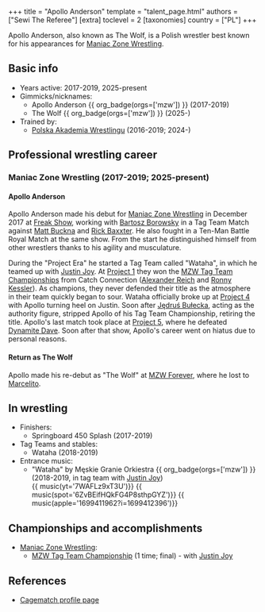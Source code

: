 +++
title = "Apollo Anderson"
template = "talent_page.html"
authors = ["Sewi The Referee"]
[extra]
toclevel = 2
[taxonomies]
country = ["PL"]
+++

Apollo Anderson, also known as The Wolf, is a Polish wrestler best known for his appearances for [Maniac Zone Wrestling](@/o/mzw.md).

## Basic info

* Years active: 2017-2019, 2025-present
* Gimmicks/nicknames:
  - Apollo Anderson {{ org_badge(orgs=['mzw']) }} (2017-2019)
  - The Wolf {{ org_badge(orgs=['mzw']) }} (2025-)
* Trained by:
  - [Polska Akademia Wrestlingu](@/o/paw.md) (2016-2019; 2024-)

## Professional wrestling career

### Maniac Zone Wrestling (2017-2019; 2025-present)

#### Apollo Anderson

Apollo Anderson made his debut for [Maniac Zone Wrestling](@/o/mzw.md) in December 2017 at [Freak Show](@/e/mzw/2017-12-02-mzw-freak-show.md), working with [Bartosz Borowsky](@/w/boro.md) in a Tag Team Match against [Matt Buckna](@/w/matt-buckna.md) and [Rick Baxxter](@/w/rick-baxxter.md). He also fought in a Ten-Man Battle Royal Match at the same show. From the start he distinguished himself from other wrestlers thanks to his agility and musculature.

During the "Project Era" he started a Tag Team called "Wataha", in which he teamed up with [Justin Joy](@/w/justin-joy.md). At [Project 1](@/e/mzw/2018-10-13-mzw-project-1-new-beginning.md) they won the [MZW Tag Team Championships](@/c/mzw-tag-team-championship.md) from Catch Connection ([Alexander Reich](@/w/alex-ace.md) and [Ronny Kessler](@/w/ronny-kessler.md)). As champions, they never defended their title as the atmosphere in their team quickly began to sour.
Wataha officially broke up at [Project 4](@/e/mzw/2019-03-23-mzw-project-4-open-your-eyes.md) with Apollo turning heel on Justin. Soon after [Jędruś Bułecka](@/w/jedrus-bulecka.md), acting as the authority figure, stripped Apollo of his Tag Team Championship, retiring the title. Apollo's last match took place at [Project 5](@/e/mzw/2019-06-01-mzw-project-5-hero.md), where he defeated [Dynamite Dave](@/w/dynamite-dave.md). Soon after that show, Apollo's career went on hiatus due to personal reasons.

#### Return as The Wolf

Apollo made his re-debut as "The Wolf" at [MZW Forever](@/e/mzw/2025-03-29-mzw-forever.md), where he lost to [Marcelito](@/w/marcelito.md).

## In wrestling

* Finishers:
  - Springboard 450 Splash (2017-2019)
* Tag Teams and stables:
  - Wataha (2018-2019)
* Entrance music:
  - "Wataha" by Męskie Granie Orkiestra
    {{ org_badge(orgs=['mzw']) }} (2018-2019, in tag team with [Justin Joy](@/w/justin-joy.md)) <br>
    {{ music(yt='7WAFLz9xT3U')}}
    {{ music(spot='6ZvBEifHQkFG4P8sthpGYZ')}}
    {{ music(apple='1699411962?i=1699412396')}}

## Championships and accomplishments

* [Maniac Zone Wrestling](@/o/mzw.md):
  - [MZW Tag Team Championship](@/c/mzw-tag-team-championship.md) (1 time; final) - with [Justin Joy](@/w/justin-joy.md)

## References

* [Cagematch profile page](https://www.cagematch.net/?id=2&nr=24667)
